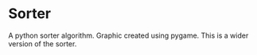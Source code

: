 # Sorter
A python sorter algorithm.
Graphic created using pygame.
This is a wider version of the sorter.

